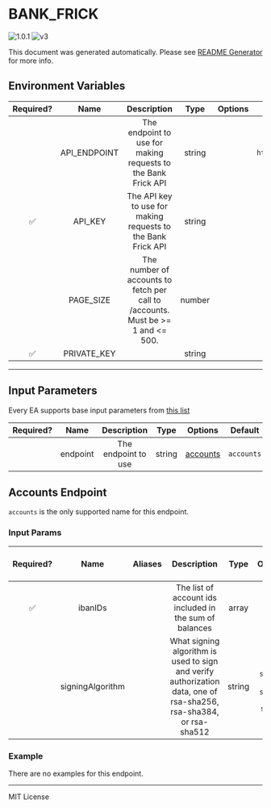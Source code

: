 # BANK_FRICK

![1.0.1](https://img.shields.io/github/package-json/v/smartcontractkit/external-adapters-js?filename=packages/sources/bank-frick/package.json) ![v3](https://img.shields.io/badge/framework%20version-v3-blueviolet)

This document was generated automatically. Please see [README Generator](../../scripts#readme-generator) for more info.

## Environment Variables

| Required? |     Name     |                                   Description                                   |  Type  | Options |                   Default                   |
| :-------: | :----------: | :-----------------------------------------------------------------------------: | :----: | :-----: | :-----------------------------------------: |
|           | API_ENDPOINT |          The endpoint to use for making requests to the Bank Frick API          | string |         | `https://olbsandbox.bankfrick.li/webapi/v2` |
|    ✅     |   API_KEY    |          The API key to use for making requests to the Bank Frick API           | string |         |                                             |
|           |  PAGE_SIZE   | The number of accounts to fetch per call to /accounts. Must be >= 1 and <= 500. | number |         |                    `500`                    |
|    ✅     | PRIVATE_KEY  |                                                                                 | string |         |                                             |

---

## Input Parameters

Every EA supports base input parameters from [this list](https://github.com/smartcontractkit/ea-framework-js/blob/main/src/config/index.ts)

| Required? |   Name   |     Description     |  Type  |            Options             |  Default   |
| :-------: | :------: | :-----------------: | :----: | :----------------------------: | :--------: |
|           | endpoint | The endpoint to use | string | [accounts](#accounts-endpoint) | `accounts` |

## Accounts Endpoint

`accounts` is the only supported name for this endpoint.

### Input Params

| Required? |       Name       | Aliases |                                                    Description                                                     |  Type  |                 Options                  |   Default    | Depends On | Not Valid With |
| :-------: | :--------------: | :-----: | :----------------------------------------------------------------------------------------------------------------: | :----: | :--------------------------------------: | :----------: | :--------: | :------------: |
|    ✅     |     ibanIDs      |         |                              The list of account ids included in the sum of balances                               | array  |                                          |              |            |                |
|           | signingAlgorithm |         | What signing algorithm is used to sign and verify authorization data, one of rsa-sha256, rsa-sha384, or rsa-sha512 | string | `rsa-sha256`, `rsa-sha384`, `rsa-sha512` | `rsa-sha512` |            |                |

### Example

There are no examples for this endpoint.

---

MIT License
